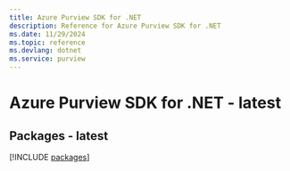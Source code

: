 ```yaml
---
title: Azure Purview SDK for .NET
description: Reference for Azure Purview SDK for .NET
ms.date: 11/29/2024
ms.topic: reference
ms.devlang: dotnet
ms.service: purview
---
```

# Azure Purview SDK for .NET - latest
## Packages - latest
[!INCLUDE [packages](purview-index.md)]